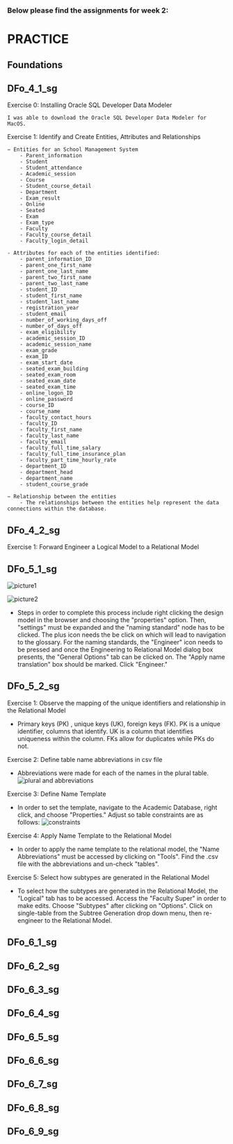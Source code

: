 ### Below please find the assignments for week 2:

# PRACTICE
## Foundations 
## DFo_4_1_sg

Exercise 0: Installing Oracle SQL Developer Data Modeler

    I was able to download the Oracle SQL Developer Data Modeler for MacOS. 

Exercise 1: Identify and Create Entities, Attributes and Relationships

    − Entities for an School Management System
        - Parent_information
        - Student
        - Student_attendance
        - Academic_session
        - Course
        - Student_course_detail
        - Department
        - Exam_result
        - Online
        - Seated
        - Exam
        - Exam_type
        - Faculty
        - Faculty_course_detail
        - Faculty_login_detail
    
    - Attributes for each of the entities identified:
        - parent_information_ID
        - parent_one_first_name
        - parent_one_last_name
        - parent_two_first_name
        - parent_two_last_name
        - student_ID
        - student_first_name
        - student_last_name
        - registration_year
        - student_email
        - number_of_working_days_off
        - number_of_days_off
        - exam_eligibility
        - academic_session_ID
        - academic_session_name
        - exam_grade
        - exam_ID
        - exam_start_date
        - seated_exam_building
        - seated_exam_room
        - seated_exam_date
        - seated_exam_time
        - online_logon_ID
        - online_password
        - course_ID
        - course_name
        - faculty_contact_hours
        - faculty_ID
        - faculty_first_name
        - faculty_last_name
        - faculty_email
        - faculty_full_time_salary
        - faculty_full_time_insurance_plan
        - faculty_part_time_hourly_rate
        - department_ID
        - department_head
        - department_name
        - student_course_grade

    − Relationship between the entities
        - The relationships between the entities help represent the data connections within the database.

## DFo_4_2_sg
Exercise 1: Forward Engineer a Logical Model to a Relational Model

## DFo_5_1_sg
![picture1](pic1.png)

![picture2](pic2.png)

- Steps in order to complete this process include right clicking the design model in the browser and choosing the "properties" option. Then, "settings" must be expanded and the "naming standard" node has to be clicked. The plus icon needs the be click on which will lead to navigation to the glossary. For the naming standards, the "Engineer" icon needs to be pressed and once the Engineering to Relational Model dialog box presents, the "General Options" tab can be clicked on. The "Apply name translation" box should be marked. Click "Engineer." 

## DFo_5_2_sg
Exercise 1: Observe the mapping of the unique identifiers and relationship in the Relational Model

- Primary keys (PK) , unique keys (UK), foreign keys (FK). PK is a unique identifier, columns that identify. UK is a column that identifies uniqueness within the column. FKs allow for duplicates while PKs do not. 

Exercise 2: Define table name abbreviations in csv file

- Abbreviations were made for each of the names in the plural table.
![plural and abbreviations](<abbreviations csv.png>)

Exercise 3: Define Name Template

- In order to set the template, navigate to the Academic Database, right click, and choose "Properties." Adjust so table constraints are as follows:
![constraints](tableconstraints.png)

Exercise 4: Apply Name Template to the Relational Model

- In order to apply the name template to the relational model, the "Name Abbreviations" must be accessed by clicking on "Tools". Find the .csv file with the abbreviations and un-check "tables".

Exercise 5: Select how subtypes are generated in the Relational Model

- To select how the subtypes are generated in the Relational Model, the "Logical" tab has to be accessed. Access the "Faculty Super" in order to make edits. Choose "Subtypes" after clicking on "Options". Click on single-table from the Subtree Generation drop down menu, then re-engineer to the Relational Model. 

## DFo_6_1_sg
## DFo_6_2_sg
## DFo_6_3_sg
## DFo_6_4_sg
## DFo_6_5_sg
## DFo_6_6_sg
## DFo_6_7_sg
## DFo_6_8_sg
## DFo_6_9_sg